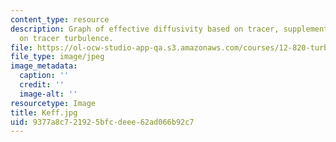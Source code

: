 ```yaml
---
content_type: resource
description: Graph of effective diffusivity based on tracer, supplementing the lecture
  on tracer turbulence.
file: https://ol-ocw-studio-app-qa.s3.amazonaws.com/courses/12-820-turbulence-in-the-ocean-and-atmosphere-spring-2006/9377a8c721925bfcdeee62ad066b92c7_Keff.jpg
file_type: image/jpeg
image_metadata:
  caption: ''
  credit: ''
  image-alt: ''
resourcetype: Image
title: Keff.jpg
uid: 9377a8c7-2192-5bfc-deee-62ad066b92c7
---
```

